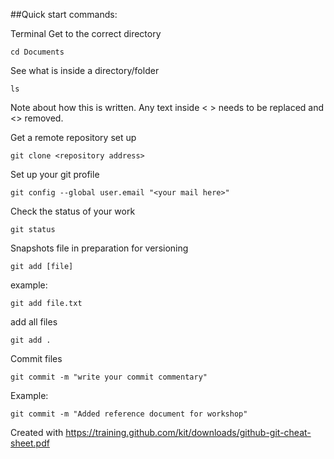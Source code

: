 ##Quick start commands:  

Terminal
Get to the correct directory

    cd Documents

See what is inside a directory/folder
    
    ls

Note about how this is written. Any text inside < > needs to be replaced and <> removed.

Get a remote repository set up

    git clone <repository address>

Set up your git profile

    git config --global user.email "<your mail here>"

 

Check the status of your work

    git status
    
Snapshots file in preparation for versioning

    git add [file]
example:

    git add file.txt
add all files

    git add .

Commit files       

    git commit -m "write your commit commentary"
    
Example:   

    git commit -m "Added reference document for workshop"
    

    
    
    
    







Created with https://training.github.com/kit/downloads/github-git-cheat-sheet.pdf 
